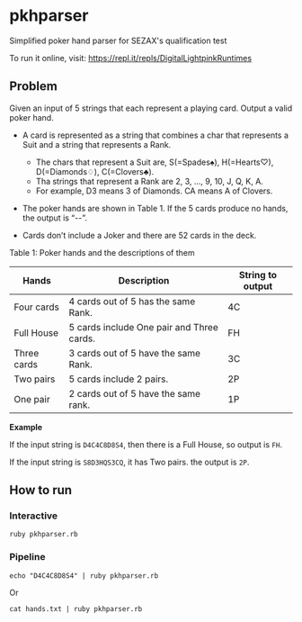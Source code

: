 # pkhparser

Simplified poker hand parser for SEZAX's qualification test

To run it online, visit: https://repl.it/repls/DigitalLightpinkRuntimes

## Problem

Given an input of 5 strings that each represent a playing card. Output a valid poker hand.

* A card is represented as a string that combines a char that represents a Suit and a string that represents a Rank. 
  * The chars that represent a Suit are, S(=Spades♠), H(=Hearts♡), D(=Diamonds♢), C(=Clovers♣). 
  * Tha strings that represent a Rank are 2, 3, …, 9, 10, J, Q, K, A.
  * For example, D3 means 3 of Diamonds. CA means A of Clovers. 
  
* The poker hands are shown in Table 1. If the 5 cards produce no hands, the output is “--”. 

* Cards don’t include a Joker and there are 52 cards in the deck.

Table 1: Poker hands and the descriptions of them

Hands|Description|String to output
---|---|---
Four cards|4 cards out of 5 has the same Rank.|4C
Full House|5 cards include One pair and Three cards.|FH
Three cards|3 cards out of 5 have the same Rank.|3C
Two pairs|5 cards include 2 pairs.|2P
One pair|2 cards out of 5 have the same rank.|1P

**Example**

If the input string is `D4C4C8D8S4`, then there is a Full House, so output is `FH`.

If the input string is `S8D3HQS3CQ`, it has Two pairs. the output is `2P`.

## How to run

### Interactive

```
ruby pkhparser.rb
```

### Pipeline

```
echo "D4C4C8D8S4" | ruby pkhparser.rb
```

Or

```
cat hands.txt | ruby pkhparser.rb
```
